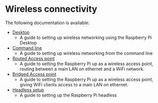 # Wireless connectivity

The following documentation is available:

- [Desktop](desktop.md)
    - A guide to setting up wireless networking using the Raspberry Pi Desktop
- [Command line](wireless-cli.md)
    - A guide to setting up wireless networking from the command line
- [Routed Access point](access-point-routed.md)
    - A guide to setting the Raspberry Pi up as a wireless access point, routing between a main LAN on ethernet and a WiFi network.
- [Bridged Access point](access-point-bridged.md)
    - A guide to setting the Raspberry Pi up as a wireless access point, giving WiFi clients access to a main LAN on ethernet. 
- [Headless setup](headless.md)
    - A guide to setting up the Raspberry Pi headless
